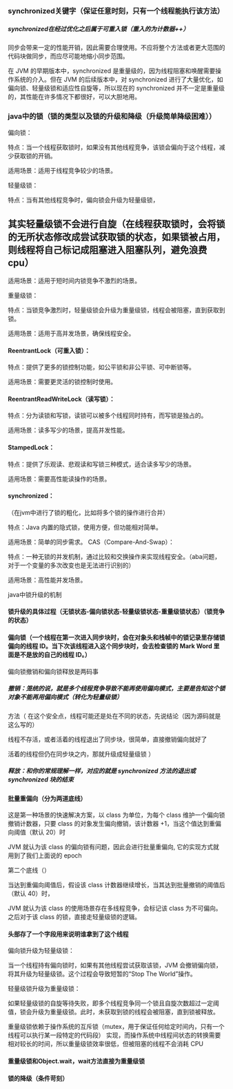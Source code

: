 ### synchronized关键字（保证任意时刻，只有一个线程能执行该方法）

##### synchronized在经过优化之后属于可重入锁（重入的为计数器++）

同步会带来一定的性能开销，因此需要合理使用。不应将整个方法或者更大范围的代码块做同步，而应尽可能地缩小同步范围。

在 JVM 的早期版本中，synchronized 是重量级的，因为线程阻塞和唤醒需要操作系统的介入。但在 JVM 的后续版本中，对 synchronized 进行了大量优化，如偏向锁、轻量级锁和适应性自旋等，所以现在的 synchronized 并不一定是重量级的，其性能在许多情况下都很好，可以大胆地用。

### java中的锁（锁的类型以及锁的升级和降级（升级简单降级困难））

偏向锁：

特点：当一个线程获取锁时，如果没有其他线程竞争，该锁会偏向于这个线程，减少获取锁的开销。

适用场景：适用于线程竞争较少的场景。

轻量级锁：

特点：当有其他线程竞争时，偏向锁会升级为轻量级锁，

## 其实轻量级锁不会进行自旋（在线程获取锁时，会将锁的无所状态修改成尝试获取锁的状态，如果锁被占用，则线程将自己标记成阻塞进入阻塞队列，避免浪费cpu）

适用场景：适用于短时间内锁竞争不激烈的场景。

重量级锁：

特点：当锁竞争激烈时，轻量级锁会升级为重量级锁，线程会被阻塞，直到获取到锁。

适用场景：适用于高并发场景，确保线程安全。

#### ReentrantLock（可重入锁）：

特点：提供了更多的锁控制功能，如公平锁和非公平锁、可中断锁等。

适用场景：需要更灵活的锁控制时使用。

#### ReentrantReadWriteLock（读写锁）：

特点：分为读锁和写锁，读锁可以被多个线程同时持有，而写锁是独占的。

适用场景：读多写少的场景，提高并发性能。

#### StampedLock：

特点：提供了乐观读、悲观读和写锁三种模式，适合读多写少的场景。

适用场景：需要高性能读操作的场景。

#### synchronized：

（在jvm中进行了锁的粗化，比如将多个锁的操作进行合并）

特点：Java 内置的隐式锁，使用方便，但功能相对简单。

适用场景：简单的同步需求。
CAS（Compare-And-Swap）：

特点：一种无锁的并发机制，通过比较和交换操作来实现线程安全。（aba问题，对于一个变量的多次改变也是无法进行识别的）

适用场景：高性能并发场景。

java中锁升级的机制
  
#### 锁升级的具体过程（无锁状态-偏向锁状态-轻量级锁状态-重量级锁状态）（锁竞争的状态）

#### 偏向锁（一个线程在第一次进入同步块时，会在对象头和栈帧中的锁记录里存储锁偏向的线程 ID。当下次该线程进入这个同步块时，会去检查锁的 Mark Word 里面是不是放的自己的线程 ID。）

偏向锁撤销和偏向锁释放是两码事

##### 撤销：笼统的说，就是多个线程竞争导致不能再使用偏向模式，主要是告知这个锁对象不能再用偏向模式（转化为轻量级锁）

方法（
在这个安全点，线程可能还是处在不同的状态，先说结论（因为源码就是这么写的）

线程不存活，或者活着的线程退出了同步块，很简单，直接撤销偏向就好了

活着的线程但仍在同步块之内，那就升级成轻量级锁
）

##### 释放：和你的常规理解一样，对应的就是 synchronized 方法的退出或 synchronized 块的结束

#### 批量重偏向（分为两道底线）

这是第一种场景的快速解决方案，以 class 为单位，为每个 class 维护一个偏向锁撤销计数器，只要 class 的对象发生偏向撤销，该计数器 +1，当这个值达到重偏向阈值（默认 20）时

JVM 就认为该 class 的偏向锁有问题，因此会进行批量重偏向, 它的实现方式就用到了我们上面说的 epoch

第二个底线（）

当达到重偏向阈值后，假设该 class 计数器继续增长，当其达到批量撤销的阈值后（默认 40）时，

JVM 就认为该 class 的使用场景存在多线程竞争，会标记该 class 为不可偏向。之后对于该 class 的锁，直接走轻量级锁的逻辑。

#### 头部存了一个字段用来说明谁拿到了这个线程

偏向锁升级为轻量级锁：

当一个线程持有偏向锁时，如果有其他线程尝试获取该锁，JVM 会撤销偏向锁，将其升级为轻量级锁。这个过程会导致短暂的“Stop The World”操作。

轻量级锁升级为重量级锁：

如果轻量级锁的自旋等待失败，即多个线程竞争同一个锁且自旋次数超过一定阈值，锁会升级为重量级锁。此时，未获取到锁的线程会被阻塞，直到锁被释放。

重量级锁依赖于操作系统的互斥锁（mutex，用于保证任何给定时间内，只有一个线程可以执行某一段特定的代码段） 实现，而操作系统中线程间状态的转换需要相对较长的时间，所以重量级锁效率很低，但被阻塞的线程不会消耗 CPU

#### 重量级锁和Object.wait，wait方法直接为重量级锁

#### 锁的降级（条件苛刻）
